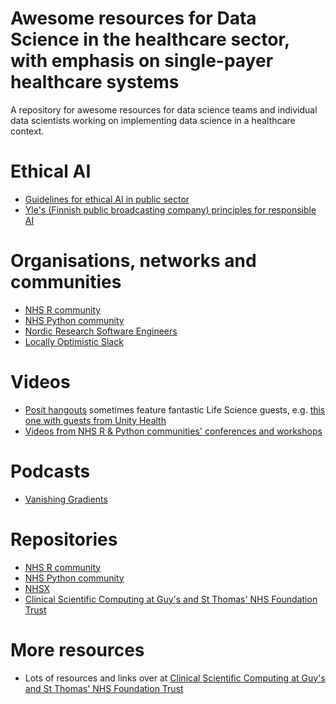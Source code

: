 # Awesome resources for Data Science in the healthcare sector, with emphasis on single-payer healthcare systems
A repository for awesome resources for data science teams and individual data scientists working on implementing data science in a healthcare context. 

# Ethical AI

- [Guidelines for ethical AI in public sector](https://www.suomi.fi/guides/responsible-ai)
- [Yle's (Finnish public broadcasting company) principles for responsible AI](https://yle.fi/aihe/s/10005660)

# Organisations, networks and communities

- [NHS R community](https://nhsrcommunity.com/)
- [NHS Python community](https://nhs-pycom.net/)
- [Nordic Research Software Engineers](https://nordic-rse.org/)
- [Locally Optimistic Slack](https://locallyoptimistic.com/community/)

# Videos
- [Posit hangouts](https://posit.co/past-hangouts/) sometimes feature fantastic Life Science guests, e.g. [this one with guests from Unity Health](https://posit.co/data-science-hangout/57-derek-beaton/)
- [Videos from NHS R & Python communities' conferences and workshops](https://www.youtube.com/channel/UCMwM-3tg_-Pbx8hKO78q5EA)

# Podcasts
- [Vanishing Gradients](https://vanishinggradients.fireside.fm/)

# Repositories
- [NHS R community](https://github.com/nhs-r-community)
- [NHS Python community](https://github.com/nhs-pycom)
- [NHSX](https://github.com/nhsx)
- [Clinical Scientific Computing at Guy's and St Thomas' NHS Foundation Trust](https://github.com/GSTT-CSC)

# More resources
- Lots of resources and links over at [Clinical Scientific Computing at Guy's and St Thomas' NHS Foundation Trust](https://gstt-csc.github.io/)
